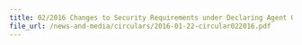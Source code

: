 ```yaml
---
title: 02/2016 Changes to Security Requirements under Declaring Agent Governance Framework
file_url: /news-and-media/circulars/2016-01-22-circular022016.pdf
---
```


